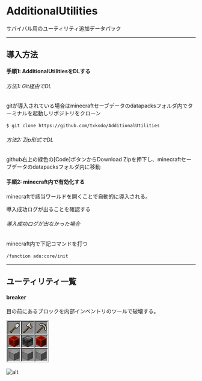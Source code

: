 # AdditionalUtilities
サバイバル用のユーティリティ追加データパック



------

## 導入方法

#### 手順1: AdditionalUtilitiesをDLする

###### 方法1: Git経由でDL

gitが導入されている場合はminecraftセーブデータのdatapacksフォルダ内でターミナルを起動しリポジトリをクローン

``$ git clone https://github.com/txkodo/AdditionalUtilities``

###### 方法2: Zip形式でDL

github右上の緑色の[Code]ボタンからDownload Zipを押下し、minecraftセーブデータのdatapacksフォルダ内に移動

#### 手順2: minecraft内で有効化する

minecraftで該当ワールドを開くことで自動的に導入される。

導入成功ログが出ることを確認する

###### 導入成功ログが出なかった場合

minecraft内で下記コマンドを打つ

``/function adu:core/init``



------

## ユーティリティ一覧

#### breaker

目の前にあるブロックを内部インベントリのツールで破壊する。

![breaker](readme_img/breaker.png)


![alt](./pacmark-img.png)


<!-- base64:pacmark-img.png
iVBORw0KGgoAAAANSUhEUgAAAGQAAABBCAIAAACo4ZaGAAAACXBIWXMAADXU
AAA11AFeZeUIAAAHi0lEQVR4nO1bsW/TTBR//fQt3XodmOOKgRFXIMQGUdyB
BVSUSKxIXGBkqKMgMXQBev4LaktdkZwNCZZE+QOgkr0gIQUlWZGQ7I0x3/DE
0/Xsu9hO2qSf8pusi+/57uf33v3unbM1m81gg2L4Z9UDuE7YkFUCG7JK4BqT
Fcdxr9e7yideP7LSNPU8b29vz7btNE0XtHNwcHBwcFC0z+z6IEkSIQRjjAaf
JMnidvr9fsGO14asMAxlmgCAc764Hcdxive9HmS5rpuNieIegUiShHOuGImi
qLiFdScrSRLbtrNMWZa1uJ2yvrnWZEVRlMsUAPi+X8qOEsKIyWRSajzrS5Zu
hgDAGCue2nV2KqS8NSXLwBQACCEWtMMYK+tWs/UkK0kSmmGz2awcPgbGi9Mt
Y+3IkjOx67rZ2RYMn2VFsYz1IktmSghhWVY1t1pWFCtYL7JIBwkhHMfJzrOI
hjQzVdmtZmtFFjHFORdC5E51rhA1MwUlNYeCdSHL933ynX6/nztP27bNRpIk
wcjV8VVWyipYC7KIHcuyJpNJbqqa6xSU7zjnS5GyWayerMlkgo7AGIuiKHcb
WMQpUGRwzitbmIsVkyUvf77v6wJwrlMgQZxzg4UwDBcc7YrJIs2J6kkXgOYl
DPNds9mU1ayCUqUYHVZJFi15tm1jQU7nFAZlFEURWciV+4iy9ZxcrIwsihfc
plHmKuVW6EqY7AxcL8WtZqsiS44XTCXZshzBdV2dHRSuQggD18tyq9mqyJJ3
fzPJy3Kh299gUkevyZX7y3Wr2UrIoqWdRKZhqrptcxiG8DdCDQFo4LoCrpos
nCRIFaUKbkVBF4ahOQCrHWrocKVkyROjPKKTC/A3gpIkURL8rVu3AKDZbM6M
XilznTUSRZFyWpFtUfCv4UlLB+c8SRIAEEI0Gg0ACIJgMpno7nddt9frTadT
27bxfgB48uTJjx8/bty48ejRo16vZ3DMRqPx7du3Wq2WNUJH2aPRCAVHtiUH
i3pLYVBmkTPuXLeazWb9fp/ckKK43+8fHx8bugPAZDIhgSYbwcHMvcjiio7v
B4MB5nXGGE14MBgY3Cr7eqfTabvdBgDXdRuNxtevXw3dOee1Wm3xkcu4CrLS
NG21WngdhuHOzg5eG1Yxy7JevHihNB4eHiZJsru72+120zQdDoeGh3a73cVG
nYOrIKvVaimpCgDiODakm1evXiktnU4HdzZPnz7d2dkJguDPnz+67vfu3Vu6
WwHA1uySP5P0PA8DsNlsUgACQLvdpoKfAsbYeDxGB/Q87+fPn+PxeDAYAIDr
us+ePfv06dOHDx8MZH3+/Pn79+8A4DjO7du30QgA3Lx58+joCKRXhTfktuRg
KclbB7mqJ6/c6Gg6KPsb2huRER3LiOVqKxmXSJa8AVT0SynNTUqKljNdIVTu
Xk1YZXvJ0OasIAj29/e3trZarVYcx4bB6SCnKsWxP378qOvVbDbldON5Hrrn
48eP0dp0OsXklYtGo4HCKgiC8/Nzau/1eqPRaDQakZ7KbVF6qcj1iOyrK1u9
pg1gNigMU4WL9Uy6EwMQFZDZK7vdLvatJqyUXgpUz4rjeG9vLzufTqcznU4N
o5QRBAFOybbtk5MT5VeDW1mWRfIqTdPDw0O89n2fBIdhDXUcx3wOtiBUsp4/
f56bfZMkef/+fRGLcRx3Oh0AYIwNh0OaJKGgYuh0Oqg5Hzx4QILD3F13VLEs
XCArCAJDjJjLA4g0TZFuHVPmjENuFQQBLnm2bT98+JBuMGRPy7JkTi8DFzbS
5i+lDXsLQqvVQi5OTk5y1YqBcUrt5JsAcHZ2BgCe5wGA4zi/f//Wdd/f3/c8
D5dOElZRFDmO8+7duzdv3pARvN9xHKVF7oVyTIWcwMxEzD0Qpigw7EUN6RnX
EOXbkILddXV6dM9qX2NlUYIs84JIQtGsCQ3lJ5wtFePld0PyR0cWFn8Uvt6+
fSuTvnhJqyhZZgoouOaqZx1ZeFxMjMu+EIahEAJXdB1Zr1+/pnsQWJ8AgPv3
7ytGyCxB12IiK3cmlmWZfYo+XCmyz9DV1RzHkRO/8kSSP7lkMcZmFyWS7J7H
x8eKEUSFktaF1ZCSBeodIUQURePxOFstIcRxXK/X8RPz09NT3W2Eu3fv5raf
n5/X63W85pwbnpiFvAimaUpbdMbY2dnZ9vZ2cVNmXCCLZM6dO3fCMDw6OtLu
vwGgPFOg+UYUADChgEbHEnILL/QCfv36Va/Xkant7e3hcGgef1lcIKtWq+GK
1uv15u4HgyAoyxQ+wpDj0Rey6ky+IduI6/2XL19evnyJscwYa7fby2UKsvWs
NE3r9TqmodPT01xHSNOUc46iTAiRL0n0GAwGOr58388GoFKN2t3dNVd4UA/D
X023zJJWNo3JSsdxHN/3acXt9/ucc6ouVT4Wz92XFNyrm/c0tm0v8VRVgbae
pfxZTYHrupU/Y0UohY3iVQ3dv3kYY5U/Qy4IU/EPqyLyVt5xHCHEgjSRcVzg
bduu9v8uOgdb4qjMuPQa/P8J1+9vvyvEhqwS2JBVAhuySmBDVglsyCqBDVkl
sCGrBDZklcB/JDGKQx2j0HsAAAAASUVORK5CYII=
-->

